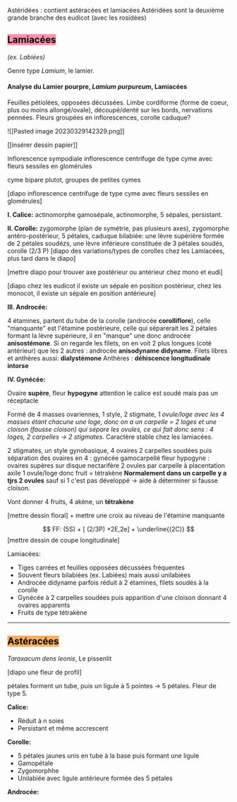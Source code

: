Astéridées : contient astéracées et lamiacées 
Astéridées sont la deuxième grande branche des eudicot (avec les rosidées)



## <mark style="background: #FF5582A6;">Lamiacées</mark> 
*(ex. Labiées)*

Genre type *Lamium*, le lamier.

#### Analyse du Lamier pourpre, *Lamium purpureum*, Lamiacées


Feuilles pétiolées, opposées décussées.
Limbe cordiforme (forme de coeur, plus ou moins allongé/ovale), découpé/denté sur les bords, nervations pennées.
Fleurs groupées en inflorescences, corolle caduque?

![[Pasted image 20230329142329.png]]

[[insérer dessin papier]]


Inflorescence sympodiale
inflorescence centrifuge de type cyme avec fleurs sessiles en glomérules

cyme bipare plutot, groupes de petites cymes


[diapo inflorescence centrifuge de type cyme avec fleurs sessiles en glomérules]


**I. Calice:**
actinomorphe gamosépale, actinomorphe, 5 sépales, persistant.

**II. Corolle:**
zygomorphe (plan de symétrie, pas plusieurs axes), zygomorphe antéro-postérieur, 5 pétales, caduque
bilabiée: une lèvre supérière formée de 2 pétales soudézs, une lèvre inférieure constituée de 3 pétales soudés, corolle (2/3 P)
[diapo des variations/types de corolles chez les Lamiacées, plus tard dans le diapo]

[mettre diapo pour trouver axe postérieur ou antérieur chez mono et eudi]

[diapo chez les eudicot il existe un sépale en position postérieur, chez les monocot, il existe un sépale en position antérieure]

**III. Androcée:**

4 étamines, partent du tube de la corolle (androcée **corolliflore**), celle "manquante" est l'étamine postérieure, celle qui séparerait les 2 pétales formant la lèvre supérieure, il en "manque" une donc androcée **anisostémone**. 
Si on regarde les filets, on en voit 2 plus longues (coté antérieur) que les 2 autres : androcée **anisodyname didyname**.
Filets libres et anthères aussi: **dialystémone**
Anthères : **déhiscence longitudinale intorse**


**IV. Gynécée:**

Ovaire **supère**, fleur **hypogyne**
attention le calice est soudé mais pas un réceptacle

Formé de 4 masses ovariennes, 1 style, 2 stigmate, 
*1 ovule/loge avec les 4 masses étant chacune une loge, donc on a un carpelle = 2 loges et une cloison (fausse cloison) qui sépare les ovules, ce qui fait donc sens : 4 loges, 2 carpelles -> 2 stigmates.*
Caractère stable chez les lamiacées.

2 stigmates, un style gynobasique, 4 ovaires
2 carpelles soudées puis séparation des ovaires en 4 : gynécée gamocarpellé
fleur hypogyne : ovaires supères sur disque nectarifère
2 ovules par carpelle à placentation axile
1 ovule/loge donc fruit = tétrakène
**Normalement dans un carpelle y a tjrs 2 ovules** sauf si 1 c'est pas développé -> aide à déterminer si fausse cloison.

Vont donner 4 fruits, 4 akène, un **tétrakène**

[mettre dessin floral] + mettre une croix au niveau de l'étamine manquante

$$ FF: (5S) + [ (2/3P) +2E,2e] + \underline{(2C)} $$
[mettre dessin de coupe longitudinale]

Lamiacées:

- Tiges carrées et feuilles opposées décussées fréquentes
- Souvent fleurs bilabiées (ex. Labiées) mais aussi unilabiées
- Androcée didyname parfois réduit à 2 étamines, filets soudés à la corolle
- Gynécée à 2 carpelles soudées puis apparition d'une cloison donnant 4 ovaires apparents
- Fruits de type tétrakène

____

## <mark style="background: #FF8500A6;">Astéracées</mark>

*Taraxacum dens leonis*, Le pissenlit

[diapo une fleur de profil]

pétales forment un tube, puis un ligule à 5 pointes -> 5 pétales.
Fleur de type 5.

**Calice:**
- Réduit à n soies
- Persistant et même accrescent

**Corolle:**
- 5 pétales jaunes unis en tube à la base puis formant une ligule
- Gamopétale
- Zygomorphhe
- Unilabiée avec ligule antérieure formée des 5 pétales

**Androcée:**


